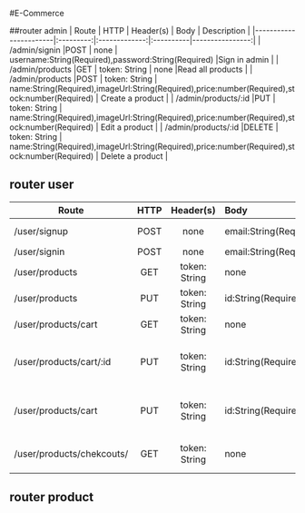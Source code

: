 #E-Commerce

##router admin
| Route                 | HTTP      | Header(s)     | Body      | Description     |
|-----------------------|:---------:|:-------------:|:----------|----------------:|
| /admin/signin          |POST       | none          | username:String(Required),password:String(Required)                             |Sign in admin |
| /admin/products          |GET       | token: String          | none                        |Read all products |
| /admin/products          |POST       | token: String          | name:String(Required),imageUrl:String(Required),price:number(Required),stock:number(Required)                     | Create a product |
| /admin/products/:id        |PUT       | token: String          | name:String(Required),imageUrl:String(Required),price:number(Required),stock:number(Required)                        | Edit a product |
| /admin/products/:id        |DELETE       | token: String          | name:String(Required),imageUrl:String(Required),price:number(Required),stock:number(Required)                        | Delete a product |


## router user
| Route                 | HTTP      | Header(s)     | Body      | Description     |
|-----------------------|:---------:|:-------------:|:----------|----------------:|
| /user/signup          |POST       | none          | email:String(Required),password:String(Required)                             |Sign up user |
| /user/signin          |POST       | none          | email:String(Required),password:String(Required)                             |Sign in user |
| /user/products        |GET        | token: String          | none                        |Read all products |
| /user/products        |PUT        | token: String          | id:String(Required)                      | Buy a product |
| /user/products/cart   |GET        | token: String          | none                     | Read all cart |
| /user/products/cart/:id       |PUT       | token: String          | id:String(Required)                        | Pay the product that you want it |
| /user/products/cart       |PUT       | token: String          | id:String(Required)                        | Delete a product at shooping cart |
| /user/products/chekcouts/        |GET       | token: String          | none                        | List all product you bought |

## router product

